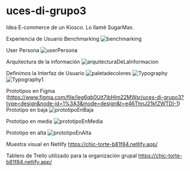 # uces-di-grupo3

Idea
E-commerce de un Kiosco. Lo llamé SugarMax.

Experiencia de Usuario
Benchmarking
![benchmarking](https://github.com/FlorenciaMorelli/uces-di-grupo3/assets/110637670/d9706a2a-81d3-43d5-aec5-612f7b009375)

User Persona
![userPersona](https://github.com/FlorenciaMorelli/uces-di-grupo3/assets/110637670/8360f600-f155-4045-8277-19794b4c8860)

Arquitectura de la información
![arquitecturaDeLaInformacion](https://github.com/FlorenciaMorelli/uces-di-grupo3/assets/110637670/f9868d50-eeb1-465e-aa29-9fcb1f0f8435)


Definimos la Interfaz de Usuario
![paletadecolores](https://github.com/FlorenciaMorelli/uces-di-grupo3/assets/110637670/149981d4-38a6-4526-aef6-29322ab8a913)
![Typography](https://github.com/FlorenciaMorelli/uces-di-grupo3/assets/110637670/1bd74d2b-369a-4277-a279-56d75bbb4973)
![Typography1](https://github.com/FlorenciaMorelli/uces-di-grupo3/assets/110637670/075973c2-9f97-4e9a-8adf-f19106872271)


Prototipos en Figma (https://www.figma.com/file/Ieg6qb0Uit7ibHlm22MWsr/uces-di-grupo3?type=design&node-id=1%3A3&mode=design&t=e46ThnJ21kfZWTDI-1)
Prototipo en baja
![prototipoEnBaja](https://github.com/FlorenciaMorelli/uces-di-grupo3/assets/110637670/b12f6663-9f7f-4cfd-aed3-8b306b491402)

Prototipo en media
![prototipoEnMedia](https://github.com/FlorenciaMorelli/uces-di-grupo3/assets/110637670/ca79a1b7-79c2-467a-9298-9dfd05818eb1)

Prototipo en alta
![prototipoEnAlta](https://github.com/FlorenciaMorelli/uces-di-grupo3/assets/110637670/5ab6e120-d482-4421-9883-b3e7058fec84)


Muestra visual en Netlify
https://chic-torte-b81f84.netlify.app/

Tablero de Trello utilizado para la organización grupal
https://chic-torte-b81f84.netlify.app/
